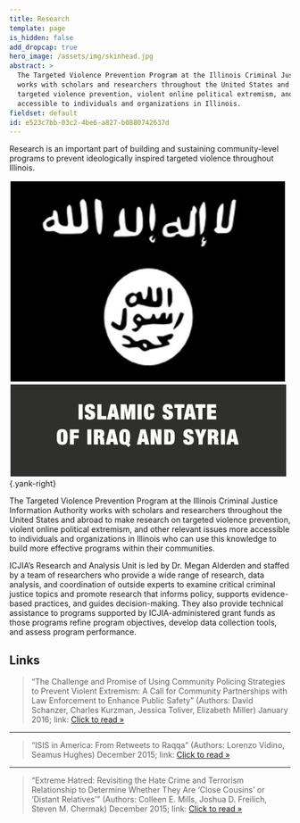```yaml
---
title: Research
template: page
is_hidden: false
add_dropcap: true
hero_image: /assets/img/skinhead.jpg
abstract: >
  The Targeted Violence Prevention Program at the Illinois Criminal Justice Information Authority
  works with scholars and researchers throughout the United States and abroad to make research on
  targeted violence prevention, violent online political extremism, and other relevant issues more
  accessible to individuals and organizations in Illinois.
fieldset: default
id: e523c7bb-03c2-4be6-a827-b0880742637d
---
```

Research is an important part of building and sustaining community-level programs to prevent ideologically inspired targeted violence throughout Illinois.

![ISIS Logo](/assets/img/logos/ISIS-Logo.png){.yank-right}

The Targeted Violence Prevention Program at the Illinois Criminal Justice Information Authority works with scholars and researchers throughout the United States and abroad to make research on targeted violence prevention, violent online political extremism, and other relevant issues more accessible to individuals and organizations in Illinois who can use this knowledge to build more effective programs within their communities.

ICJIA’s Research and Analysis Unit is led by Dr. Megan Alderden and staffed by a team of researchers who provide a wide range of research, data analysis, and coordination of outside experts to examine critical criminal justice topics and promote research that informs policy, supports evidence-based practices, and guides decision-making. They also provide technical assistance to programs supported by ICJIA-administered grant funds as those programs refine program objectives, develop data collection tools, and assess program performance.

## Links

> “The Challenge and Promise of Using Community Policing Strategies to Prevent Violent Extremism: A Call for Community Partnerships with Law Enforcement to Enhance Public Safety” (Authors: David Schanzer, Charles Kurzman, Jessica Toliver, Elizabeth Miller) January 2016; link: [Click to read »](http://www.amazon.com)

<hr class="spacer">

> “ISIS in America: From Retweets to Raqqa” (Authors: Lorenzo Vidino, Seamus Hughes) December 2015; link: [Click to read »]()

<hr class="spacer">

> “Extreme Hatred: Revisiting the Hate Crime and Terrorism Relationship to Determine Whether They Are ‘Close Cousins’ or ‘Distant Relatives’” (Authors: Colleen E. Mills, Joshua D. Freilich, Steven M. Chermak) December 2015; link: [Click to read »]()


